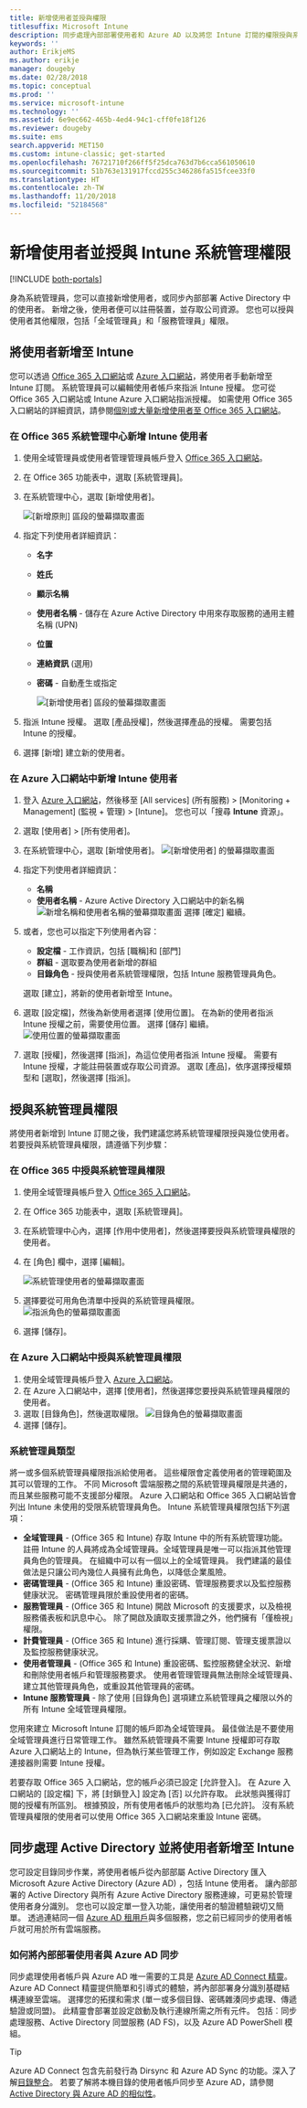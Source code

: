 ```yaml
---
title: 新增使用者並授與權限
titlesuffix: Microsoft Intune
description: 同步處理內部部署使用者和 Azure AD 以及將您 Intune 訂閱的權限授與系統管理員。
keywords: ''
author: ErikjeMS
ms.author: erikje
manager: dougeby
ms.date: 02/28/2018
ms.topic: conceptual
ms.prod: ''
ms.service: microsoft-intune
ms.technology: ''
ms.assetid: 6e9ec662-465b-4ed4-94c1-cff0fe18f126
ms.reviewer: dougeby
ms.suite: ems
search.appverid: MET150
ms.custom: intune-classic; get-started
ms.openlocfilehash: 76721710f266ff5f25dca763d7b6cca561050610
ms.sourcegitcommit: 51b763e131917fccd255c346286fa515fcee33f0
ms.translationtype: HT
ms.contentlocale: zh-TW
ms.lasthandoff: 11/20/2018
ms.locfileid: "52184568"
---
```

# <a name="add-users-and-grant-administrative-permission-to-intune"></a>新增使用者並授與 Intune 系統管理權限

[!INCLUDE [both-portals](./includes/note-for-both-portals.md)]

身為系統管理員，您可以直接新增使用者，或同步內部部署 Active Directory 中的使用者。 新增之後，使用者便可以註冊裝置，並存取公司資源。 您也可以授與使用者其他權限，包括「全域管理員」和「服務管理員」權限。

## <a name="add-users-to-intune"></a>將使用者新增至 Intune
您可以透過 [Office 365 入口網站](https://www.office.com/signin)或 [Azure 入口網站](https://portal.azure.com/#blade/Microsoft_Intune_DeviceSettings/ExtensionLandingBlade/overview)，將使用者手動新增至 Intune 訂閱。 系統管理員可以編輯使用者帳戶來指派 Intune 授權。 您可從 Office 365 入口網站或 Intune Azure 入口網站指派授權。 如需使用 Office 365 入口網站的詳細資訊，請參閱[個別或大量新增使用者至 Office 365 入口網站](https://support.office.com/article/Add-users-individually-or-in-bulk-to-Office-365-Admin-Help-1970f7d6-03b5-442f-b385-5880b9c256ec)。

### <a name="add-intune-users-in-the-office-365-admin-center"></a>在 Office 365 系統管理中心新增 Intune 使用者
1. 使用全域管理員或使用者管理管理員帳戶登入 [Office 365 入口網站](https://www.office.com/signin)。
2. 在 Office 365 功能表中，選取 [系統管理員]。
3. 在系統管理中心，選取 [新增使用者]。

   ![[新增原則] 區段的螢幕擷取畫面](media/office-add-user.png)

4. 指定下列使用者詳細資訊：
   - **名字**
   - **姓氏**
   - **顯示名稱**
   - **使用者名稱** - 儲存在 Azure Active Directory 中用來存取服務的通用主體名稱 (UPN)
   - **位置**
   - **連絡資訊** (選用)
   - **密碼** - 自動產生或指定

     ![[新增使用者] 區段的螢幕擷取畫面](media/office-add-user-details.png)

5. 指派 Intune 授權。 選取 [產品授權]，然後選擇產品的授權。 需要包括 Intune 的授權。
6. 選擇 [新增] 建立新的使用者。

### <a name="add-intune-users-in-the-azure-portal"></a>在 Azure 入口網站中新增 Intune 使用者
1. 登入 [Azure 入口網站](https://portal.azure.com)，然後移至 [All services] (所有服務) > [Monitoring + Management] (監視 + 管理) > [Intune]。 您也可以「搜尋 **Intune** 資源」。
2. 選取 [使用者] > [所有使用者]。
3. 在系統管理中心，選取 [新增使用者]。
   ![[新增使用者] 的螢幕擷取畫面](media/intune-add-user.png)
4. 指定下列使用者詳細資訊：
   - **名稱**
   - **使用者名稱** - Azure Active Directory 入口網站中的新名稱 ![新增名稱和使用者名稱的螢幕擷取畫面](media/intune-add-user-info.png) 選擇 [確定] 繼續。
5. 或者，您也可以指定下列使用者內容：
   - **設定檔** - 工作資訊，包括 [職稱]和 [部門]
   -  **群組** - 選取要為使用者新增的群組
   - **目錄角色** - 授與使用者系統管理權限，包括 Intune 服務管理員角色。

   選取 [建立]，將新的使用者新增至 Intune。
6. 選取 [設定檔]，然後為新使用者選擇 [使用位置]。 在為新的使用者指派 Intune 授權之前，需要使用位置。 選擇 [儲存] 繼續。
    ![使用位置的螢幕擷取畫面](media/intune-add-user-loc.png)
7. 選取 [授權]，然後選擇 [指派]，為這位使用者指派 Intune 授權。 需要有 Intune 授權，才能註冊裝置或存取公司資源。 選取 [產品]，依序選擇授權類型和 [選取]，然後選擇 [指派]。

## <a name="grant-admin-permissions"></a>授與系統管理員權限

將使用者新增到 Intune 訂閱之後，我們建議您將系統管理權限授與幾位使用者。  若要授與系統管理員權限，請遵循下列步驟：

### <a name="give-admin-permissions-in-office-365"></a>在 Office 365 中授與系統管理員權限
1. 使用全域管理員帳戶登入 [Office 365 入口網站](https://www.office.com/signin)。
2. 在 Office 365 功能表中，選取 [系統管理員]。
3. 在系統管理中心內，選擇 [作用中使用者]，然後選擇要授與系統管理員權限的使用者。

4. 在 [角色] 欄中，選擇 [編輯]。

    ![系統管理使用者的螢幕擷取畫面](./media/office-assign-roles-open.png)

5. 選擇要從可用角色清單中授與的系統管理員權限。
![指派角色的螢幕擷取畫面](./media/office-assign-roles.png)
6. 選擇 [儲存]。

### <a name="give-admin-permissions-in-the-azure-portal"></a>在 Azure 入口網站中授與系統管理員權限
1. 使用全域管理員帳戶登入 [Azure 入口網站](https://www.office.com/signin)。
2. 在 Azure 入口網站中，選擇 [使用者]，然後選擇您要授與系統管理員權限的使用者。
3. 選取 [目錄角色]，然後選取權限。
  ![目錄角色的螢幕擷取畫面](./media/add-intune-directory-role.png)
4. 選擇 [儲存]。

### <a name="types-of-administrators"></a>系統管理員類型

將一或多個系統管理員權限指派給使用者。 這些權限會定義使用者的管理範圍及其可以管理的工作。 不同 Microsoft 雲端服務之間的系統管理員權限是共通的，而且某些服務可能不支援部分權限。 Azure 入口網站和 Office 365 入口網站皆會列出 Intune 未使用的受限系統管理員角色。 Intune 系統管理員權限包括下列選項：

- **全域管理員** - (Office 365 和 Intune) 存取 Intune 中的所有系統管理功能。 註冊 Intune 的人員將成為全域管理員。全域管理員是唯一可以指派其他管理員角色的管理員。 在組織中可以有一個以上的全域管理員。 我們建議的最佳做法是只讓公司內幾位人員擁有此角色，以降低企業風險。
- **密碼管理員** - (Office 365 和 Intune) 重設密碼、管理服務要求以及監控服務健康狀況。 密碼管理員限於重設使用者的密碼。
- **服務管理員** - (Office 365 和 Intune) 開啟 Microsoft 的支援要求，以及檢視服務儀表板和訊息中心。 除了開啟及讀取支援票證之外，他們擁有「僅檢視」權限。
- **計費管理員** - (Office 365 和 Intune) 進行採購、管理訂閱、管理支援票證以及監控服務健康狀況。
- **使用者管理員** - (Office 365 和 Intune) 重設密碼、監控服務健全狀況、新增和刪除使用者帳戶和管理服務要求。 使用者管理管理員無法刪除全域管理員、建立其他管理員角色，或重設其他管理員的密碼。
- **Intune 服務管理員** - 除了使用 [目錄角色] 選項建立系統管理員之權限以外的所有 Intune 全域管理員權限。

您用來建立 Microsoft Intune 訂閱的帳戶即為全域管理員。 最佳做法是不要使用全域管理員進行日常管理工作。 雖然系統管理員不需要 Intune 授權即可存取 Azure 入口網站上的 Intune，但為執行某些管理工作，例如設定 Exchange 服務連接器則需要 Intune 授權。

若要存取 Office 365 入口網站，您的帳戶必須已設定 [允許登入]。 在 Azure 入口網站的 [設定檔] 下，將 [封鎖登入] 設定為 [否] 以允許存取。 此狀態與獲得訂閱的授權有所區別。 根據預設，所有使用者帳戶的狀態均為 [已允許]。 沒有系統管理員權限的使用者可以使用 Office 365 入口網站來重設 Intune 密碼。

## <a name="sync-active-directory-and-add-users-to-intune"></a>同步處理 Active Directory 並將使用者新增至 Intune
您可設定目錄同步作業，將使用者帳戶從內部部屬 Active Directory 匯入 Microsoft Azure Active Directory (Azure AD) ，包括 Intune 使用者。 讓內部部署的 Active Directory 與所有 Azure Active Directory 服務連線，可更易於管理使用者身分識別。 您也可以設定單一登入功能，讓使用者的驗證體驗親切又簡單。 透過連結同一個 [Azure AD 租用戶](https://azure.microsoft.com/documentation/articles/active-directory-aadconnect/)與多個服務，您之前已經同步的使用者帳戶就可用於所有雲端服務。

### <a name="how-to-sync-on-premises-users-with-azure-ad"></a>如何將內部部署使用者與 Azure AD 同步
同步處理使用者帳戶與 Azure AD 唯一需要的工具是 [Azure AD Connect 精靈](https://www.microsoft.com/download/details.aspx?id=47594)。 Azure AD Connect 精靈提供簡單和引導式的體驗，將內部部署身分識別基礎結構連線至雲端。 選擇您的拓撲和需求 (單一或多個目錄、密碼雜湊同步處理、傳遞驗證或同盟)。 此精靈會部署並設定啟動及執行連線所需之所有元件。 包括︰同步處理服務、Active Directory 同盟服務 (AD FS)，以及 Azure AD PowerShell 模組。

> [!TIP]
> Azure AD Connect 包含先前發行為 Dirsync 和 Azure AD Sync 的功能。深入了解[目錄整合](http://technet.microsoft.com/library/jj573653.aspx)。 若要了解將本機目錄的使用者帳戶同步至 Azure AD，請參閱 [Active Directory 與 Azure AD 的相似性](http://technet.microsoft.com/library/dn518177.aspx)。
